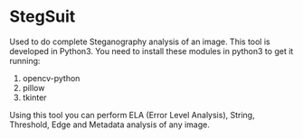 # StegSuit
Used to do complete Steganography analysis of an image.
This tool is developed in Python3.
You need to install these modules in python3 to get it running:
1. opencv-python
2. pillow
3. tkinter

Using this tool you can perform ELA (Error Level Analysis), String, Threshold, Edge and Metadata analysis of any image.
